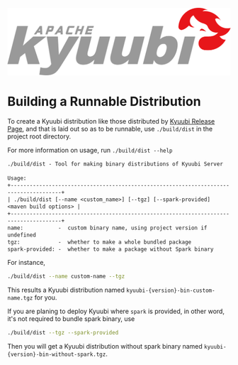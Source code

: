 <div align=center>

![](../imgs/kyuubi_logo.png)

</div>

# Building a Runnable Distribution

To create a Kyuubi distribution like those distributed by [Kyuubi Release Page](https://github.com/apache/incubator-kyuubi/releases),
and that is laid out so as to be runnable, use `./build/dist` in the project root directory.

For more information on usage, run `./build/dist --help`

```logtalk
./build/dist - Tool for making binary distributions of Kyuubi Server

Usage:
+--------------------------------------------------------------------------------------+
| ./build/dist [--name <custom_name>] [--tgz] [--spark-provided] <maven build options> |
+--------------------------------------------------------------------------------------+
name:           -  custom binary name, using project version if undefined
tgz:            -  whether to make a whole bundled package
spark-provided: -  whether to make a package without Spark binary
```

For instance,

```bash
./build/dist --name custom-name --tgz
```

This results a Kyuubi distribution named `kyuubi-{version}-bin-custom-name.tgz` for you.

If you are planing to deploy Kyuubi where `spark` is provided, in other word, it's not required to bundle spark binary, use 

```bash
./build/dist --tgz --spark-provided
```

Then you will get a Kyuubi distribution without spark binary named `kyuubi-{version}-bin-without-spark.tgz`.
